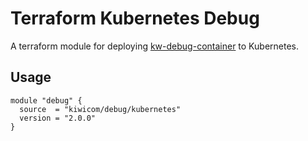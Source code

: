 # Terraform Kubernetes Debug

A terraform module for deploying [kw-debug-container](https://gitlab.skypicker.com/platform/kw-debug) to Kubernetes.

## Usage

```hcl
module "debug" {
  source  = "kiwicom/debug/kubernetes"
  version = "2.0.0"
}
```
